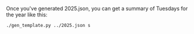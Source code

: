 Once you've generated 2025.json, you can get a summary of Tuesdays for the year like this:

    ./gen_template.py ../2025.json s
